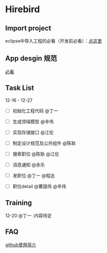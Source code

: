 # Hirebird

## Import project

eclipse中导入工程的必看（开发前必看）：[点这里](https://github.com/m1688/Hirebird/wiki/%E5%AF%BC%E5%85%A5%E5%B7%A5%E7%A8%8B%E5%88%B0ADT%E7%9A%84%E6%AD%A5%E9%AA%A4%EF%BC%88%E5%BF%85%E7%9C%8B%EF%BC%89)


## App desgin 规范

[必看](https://github.com/m1688/app-design/)


## Task List

12-16 - 12-27
 - [ ] 初始化工程代码 @丁一
 - [ ] 生成领域模型 @辛伟
 - [ ] 实现存储接口 @江伦 
 - [ ] 制定设计规范及公共组件 @陈耿
 - [ ] 搜索职位 @陈耿 @江伦
 - [ ] 消息通知 @余乐
 - [ ] 发职位 @丁一 @程达
 - [ ] 职位detail @曹国伟 @辛伟


## Training

12-20  @丁一 :内容待定

## FAQ

[github使用简介](https://github.com/m1688/android-practice/wiki/%E5%A6%82%E4%BD%95%E4%BD%BF%E7%94%A8GITHUB%E5%BC%80%E5%8F%91)
